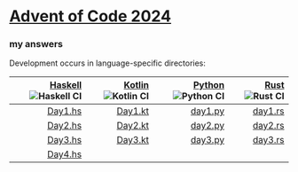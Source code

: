 # [Advent of Code 2024](https://adventofcode.com/2024)
### my answers

Development occurs in language-specific directories:

|[Haskell](hs) ![Haskell CI](https://github.com/ephemient/aoc2024/workflows/Haskell%20CI/badge.svg)|[Kotlin](kt) ![Kotlin CI](https://github.com/ephemient/aoc2024/workflows/Kotlin%20CI/badge.svg)|[Python](py) ![Python CI](https://github.com/ephemient/aoc2024/workflows/Python%20CI/badge.svg)|[Rust](rs) ![Rust CI](https://github.com/ephemient/aoc2024/workflows/Rust%20CI/badge.svg)|
|--:|--:|--:|--:|
|[Day1.hs](hs/src/Day1.hs)|[Day1.kt](kt/aoc2024-lib/src/commonMain/kotlin/com/github/ephemient/aoc2024/Day1.kt)|[day1.py](py/aoc2024/day1.py)|[day1.rs](rs/src/day1.rs)|
|[Day2.hs](hs/src/Day2.hs)|[Day2.kt](kt/aoc2024-lib/src/commonMain/kotlin/com/github/ephemient/aoc2024/Day2.kt)|[day2.py](py/aoc2024/day2.py)|[day2.rs](rs/src/day2.rs)|
|[Day3.hs](hs/src/Day3.hs)|[Day3.kt](kt/aoc2024-lib/src/commonMain/kotlin/com/github/ephemient/aoc2024/Day3.kt)|[day3.py](py/aoc2024/day3.py)|[day3.rs](rs/src/day3.rs)|
|[Day4.hs](hs/src/Day4.hs)||||
